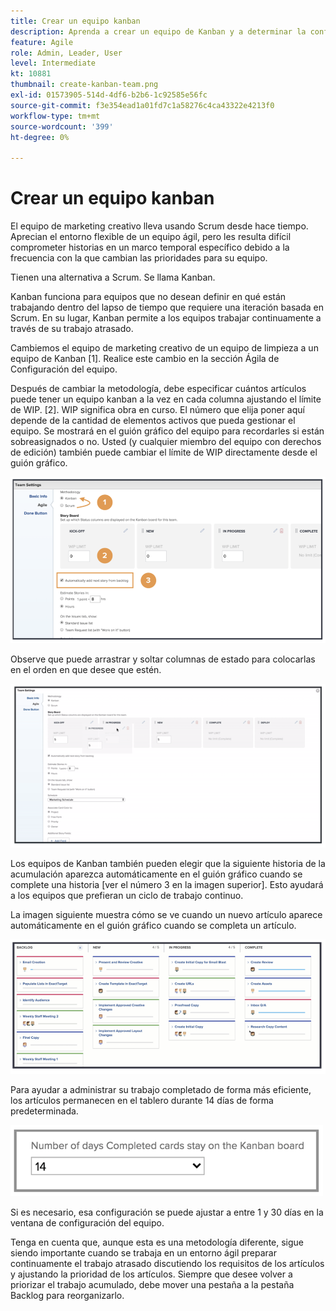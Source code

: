 ```yaml
---
title: Crear un equipo kanban
description: Aprenda a crear un equipo de Kanban y a determinar la configuración del equipo.
feature: Agile
role: Admin, Leader, User
level: Intermediate
kt: 10881
thumbnail: create-kanban-team.png
exl-id: 01573905-514d-4df6-b2b6-1c92585e56fc
source-git-commit: f3e354ead1a01fd7c1a58276c4ca43322e4213f0
workflow-type: tm+mt
source-wordcount: '399'
ht-degree: 0%

---
```


# Crear un equipo kanban

El equipo de marketing creativo lleva usando Scrum desde hace tiempo. Aprecian el entorno flexible de un equipo ágil, pero les resulta difícil comprometer historias en un marco temporal específico debido a la frecuencia con la que cambian las prioridades para su equipo.

Tienen una alternativa a Scrum. Se llama Kanban.

Kanban funciona para equipos que no desean definir en qué están trabajando dentro del lapso de tiempo que requiere una iteración basada en Scrum. En su lugar, Kanban permite a los equipos trabajar continuamente a través de su trabajo atrasado.

Cambiemos el equipo de marketing creativo de un equipo de limpieza a un equipo de Kanban [1]. Realice este cambio en la sección Ágila de Configuración del equipo.

Después de cambiar la metodología, debe especificar cuántos artículos puede tener un equipo kanban a la vez en cada columna ajustando el límite de WIP. [2]. WIP significa obra en curso. El número que elija poner aquí depende de la cantidad de elementos activos que pueda gestionar el equipo. Se mostrará en el guión gráfico del equipo para recordarles si están sobreasignados o no. Usted (y cualquier miembro del equipo con derechos de edición) también puede cambiar el límite de WIP directamente desde el guión gráfico.

![Página Configuración de equipo](assets/teamspage-01.png)

Observe que puede arrastrar y soltar columnas de estado para colocarlas en el orden en que desee que estén.

![Página Configuración de equipo](assets/teamspage-02.png)

Los equipos de Kanban también pueden elegir que la siguiente historia de la acumulación aparezca automáticamente en el guión gráfico cuando se complete una historia [ver el número 3 en la imagen superior]. Esto ayudará a los equipos que prefieran un ciclo de trabajo continuo.


La imagen siguiente muestra cómo se ve cuando un nuevo artículo aparece automáticamente en el guión gráfico cuando se completa un artículo.

![Página Configuración de equipo](assets/teamspage-03.png)

Para ayudar a administrar su trabajo completado de forma más eficiente, los artículos permanecen en el tablero durante 14 días de forma predeterminada.

![Página Configuración de equipo](assets/teampage-04.png)

Si es necesario, esa configuración se puede ajustar a entre 1 y 30 días en la ventana de configuración del equipo.

Tenga en cuenta que, aunque esta es una metodología diferente, sigue siendo importante cuando se trabaja en un entorno ágil preparar continuamente el trabajo atrasado discutiendo los requisitos de los artículos y ajustando la prioridad de los artículos. Siempre que desee volver a priorizar el trabajo acumulado, debe mover una pestaña a la pestaña Backlog para reorganizarlo.
